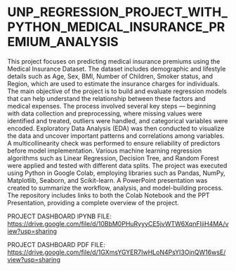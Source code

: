 # UNP_REGRESSION_PROJECT_WITH_PYTHON_MEDICAL_INSURANCE_PREMIUM_ANALYSIS

This project focuses on predicting medical insurance premiums using the Medical Insurance Dataset. The dataset includes demographic and lifestyle details such as Age, Sex, BMI, Number of Children, Smoker status, and Region, which are used to estimate the insurance charges for individuals. The main objective of the project is to build and evaluate regression models that can help understand the relationship between these factors and medical expenses. The process involved several key steps — beginning with data collection and preprocessing, where missing values were identified and treated, outliers were handled, and categorical variables were encoded. Exploratory Data Analysis (EDA) was then conducted to visualize the data and uncover important patterns and correlations among variables. A multicollinearity check was performed to ensure reliability of predictors before model implementation. Various machine learning regression algorithms such as Linear Regression, Decision Tree, and Random Forest were applied and tested with different data splits. The project was executed using Python in Google Colab, employing libraries such as Pandas, NumPy, Matplotlib, Seaborn, and Scikit-learn. A PowerPoint presentation was created to summarize the workflow, analysis, and model-building process. The repository includes links to both the Colab Notebook and the PPT Presentation, providing a complete overview of the project.

PROJECT DASHBOARD IPYNB FILE: https://drive.google.com/file/d/10BbM0PHuRyyyCE5jvWTW6XqnFIjiH4MA/view?usp=sharing

PROJECT DASHBOARD PDF FILE: https://drive.google.com/file/d/1GXmsYGYER7IwHLoN4PsYI3OjnQW16wsE/view?usp=sharing
